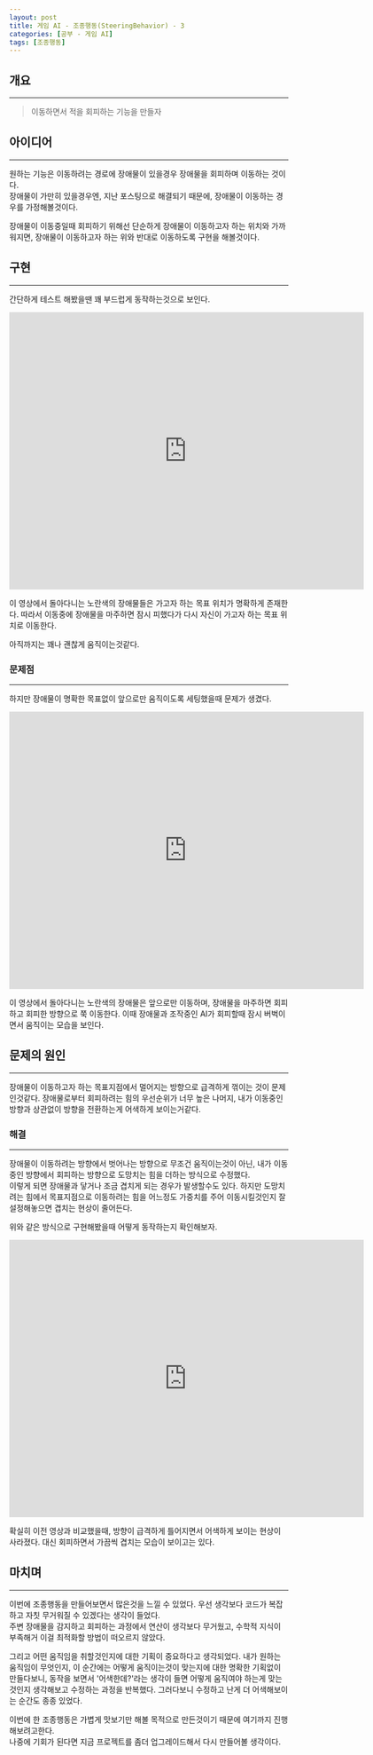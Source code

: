 ```yaml
---
layout: post
title: 게임 AI - 조종행동(SteeringBehavior) - 3
categories: [공부 - 게임 AI]
tags: [조종행동]
---
```


## 개요
***
> 이동하면서 적을 회피하는 기능을 만들자

## 아이디어
***

원하는 기능은 이동하려는 경로에 장애물이 있을경우 장애물을 회피하며 이동하는 것이다.  
장애물이 가만히 있을경우엔, 지난 포스팅으로 해결되기 때문에, 장애물이 이동하는 경우를 가정해볼것이다.

장애물이 이동중일때 회피하기 위해선 단순하게 장애물이 이동하고자 하는 위치와 가까워지면, 장애물이 이동하고자 하는 위와 반대로 이동하도록 구현을 해볼것이다.

## 구현
***

간단하게 테스트 해봤을땐 꽤 부드럽게 동작하는것으로 보인다.

<iframe width="640" height="500" src="https://www.youtube.com/embed/K1ysoz6hEJM" title="조종행동-이동중 적회피" frameborder="0" allow="accelerometer; autoplay; clipboard-write; encrypted-media; gyroscope; picture-in-picture; web-share" allowfullscreen></iframe>

이 영상에서 돌아다니는 노란색의 장애물들은 가고자 하는 목표 위치가 명확하게 존재한다. 따라서 이동중에 장애물을 마주하면 잠시 피했다가 다시 자신이 가고자 하는 목표 위치로 이동한다.

아직까지는 꽤나 괜찮게 움직이는것같다.

### 문제점
***

하지만 장애물이 명확한 목표없이 앞으로만 움직이도록 세팅했을때 문제가 생겼다.

<iframe width="640" height="500" src="https://www.youtube.com/embed/3mFhOGrrwb0" title="조종행동-이동중 적회피 문제" frameborder="0" allow="accelerometer; autoplay; clipboard-write; encrypted-media; gyroscope; picture-in-picture; web-share" allowfullscreen></iframe>

이 영상에서 돌아다니는 노란색의 장애물은 앞으로만 이동하며, 장애물을 마주하면 회피하고 회피한 방향으로 쭉 이동한다. 이때 장애물과 조작중인 AI가 회피할때 잠시 버벅이면서 움직이는 모습을 보인다.

## 문제의 원인
***

장애물이 이동하고자 하는 목표지점에서 멀어지는 방향으로 급격하게 꺾이는 것이 문제인것같다. 장애물로부터 회피하려는 힘의 우선순위가 너무 높은 나머지, 내가 이동중인 방향과 상관없이 방향을 전환하는게 어색하게 보이는거같다.

### 해결
***

장애물이 이동하려는 방향에서 벗어나는 방향으로 무조건 움직이는것이 아닌, 내가 이동중인 방향에서 회피하는 방향으로 도망치는 힘을 더하는 방식으로 수정했다.  
이렇게 되면 장애물과 닿거나 조금 겹치게 되는 경우가 발생할수도 있다. 하지만 도망치려는 힘에서 목표지점으로 이동하려는 힘을 어느정도 가중치를 주어 이동시킬것인지 잘 설정해놓으면 겹치는 현상이 줄어든다.

위와 같은 방식으로 구현해봤을때 어떻게 동작하는지 확인해보자.

<iframe width="640" height="500" src="https://www.youtube.com/embed/XQ_vhTj9L-Q" title="조종행동-이동중 적회피 해결" frameborder="0" allow="accelerometer; autoplay; clipboard-write; encrypted-media; gyroscope; picture-in-picture; web-share" allowfullscreen></iframe>

확실히 이전 영상과 비교했을때, 방향이 급격하게 틀어지면서 어색하게 보이는 현상이 사라졌다. 대신 회피하면서 가끔씩 겹치는 모습이 보이고는 있다.

## 마치며
***
이번에 조종행동을 만들어보면서 많은것을 느낄 수 있었다. 우선 생각보다 코드가 복잡하고 자칫 무거워질 수 있겠다는 생각이 들었다.  
주변 장애물을 감지하고 회피하는 과정에서 연산이 생각보다 무거웠고, 수학적 지식이 부족해거 이걸 최적화할 방법이 떠오르지 않았다.

그리고 어떤 움직임을 취할것인지에 대한 기획이 중요하다고 생각되었다. 내가 원하는 움직임이 무엇인지, 이 순간에는 어떻게 움직이는것이 맞는지에 대한 명확한 기획없이 만들다보니, 동작을 보면서 '어색한데?'라는 생각이 들면 어떻게 움직여야 하는게 맞는것인지 생각해보고 수정하는 과정을 반복했다. 그러다보니 수정하고 난게 더 어색해보이는 순간도 종종 있었다.

이번에 한 조종행동은 가볍게 맛보기만 해볼 목적으로 만든것이기 때문에 여기까지 진행해보려고한다.  
나중에 기회가 된다면 지금 프로젝트를 좀더 업그레이드해서 다시 만들어볼 생각이다.